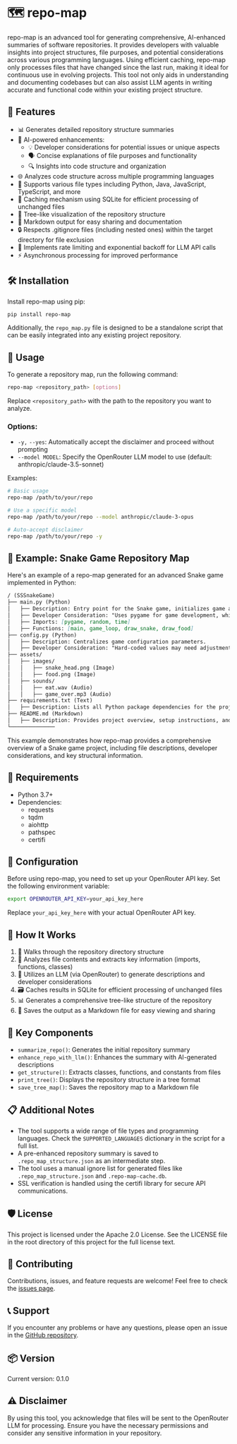 # 🗺️ repo-map
repo-map is an advanced tool for generating comprehensive, AI-enhanced summaries of software repositories. It provides developers with valuable insights into project structures, file purposes, and potential considerations across various programming languages. Using efficient caching, repo-map only processes files that have changed since the last run, making it ideal for continuous use in evolving projects. This tool not only aids in understanding and documenting codebases but can also assist LLM agents in writing accurate and functional code within your existing project structure.

## 🌟 Features
- 📊 Generates detailed repository structure summaries
- 🧠 AI-powered enhancements:
  - 💡 Developer considerations for potential issues or unique aspects
  - 🗣️ Concise explanations of file purposes and functionality
  - 🔍 Insights into code structure and organization
- 🌐 Analyzes code structure across multiple programming languages
- 🚀 Supports various file types including Python, Java, JavaScript, TypeScript, and more
- 💾 Caching mechanism using SQLite for efficient processing of unchanged files
- 🌳 Tree-like visualization of the repository structure
- 📝 Markdown output for easy sharing and documentation
- 🔒 Respects .gitignore files (including nested ones) within the target directory for file exclusion
- 🚦 Implements rate limiting and exponential backoff for LLM API calls
- ⚡ Asynchronous processing for improved performance

## 🛠️ Installation
Install repo-map using pip:
```bash
pip install repo-map
```
Additionally, the `repo_map.py` file is designed to be a standalone script that can be easily integrated into any existing project repository.

## 🚀 Usage
To generate a repository map, run the following command:
```bash
repo-map <repository_path> [options]
```
Replace `<repository_path>` with the path to the repository you want to analyze.

### Options:
- `-y,` `--yes`: Automatically accept the disclaimer and proceed without prompting
- `--model MODEL`: Specify the OpenRouter LLM model to use (default: anthropic/claude-3.5-sonnet)

Examples:
```bash
# Basic usage
repo-map /path/to/your/repo

# Use a specific model
repo-map /path/to/your/repo --model anthropic/claude-3-opus

# Auto-accept disclaimer
repo-map /path/to/your/repo -y
```

## 🐍 Example: Snake Game Repository Map

Here's an example of a repo-map generated for an advanced Snake game implemented in Python:

```markdown
/ (SSSnakeGame)
├── main.py (Python)
│   ├── Description: Entry point for the Snake game, initializes game and runs the main loop.
│   ├── Developer Consideration: "Uses pygame for game development, which may require additional setup for cross-platform compatibility."
│   ├── Imports: [pygame, random, time]
│   ├── Functions: [main, game_loop, draw_snake, draw_food]
├── config.py (Python)
│   ├── Description: Centralizes game configuration parameters.
│   ├── Developer Consideration: "Hard-coded values may need adjustment for different screen sizes or game difficulties."
├── assets/
│   ├── images/
│   │   ├── snake_head.png (Image)
│   │   ├── food.png (Image)
│   ├── sounds/
│   │   ├── eat.wav (Audio)
│   │   ├── game_over.mp3 (Audio)
├── requirements.txt (Text)
│   ├── Description: Lists all Python package dependencies for the project.
├── README.md (Markdown)
│   ├── Description: Provides project overview, setup instructions, and gameplay details.
└──────────────
```

This example demonstrates how repo-map provides a comprehensive overview of a Snake game project, including file descriptions, developer considerations, and key structural information.

## 🔧 Requirements
- Python 3.7+
- Dependencies:
  - requests
  - tqdm
  - aiohttp
  - pathspec
  - certifi

## 🔐 Configuration
Before using repo-map, you need to set up your OpenRouter API key. Set the following environment variable:
```bash
export OPENROUTER_API_KEY=your_api_key_here
```
Replace `your_api_key_here` with your actual OpenRouter API key.

## 🧩 How It Works
1. 📂 Walks through the repository directory structure
2. 📝 Analyzes file contents and extracts key information (imports, functions, classes)
3. 🤖 Utilizes an LLM (via OpenRouter) to generate descriptions and developer considerations
4. 🗃️ Caches results in SQLite for efficient processing of unchanged files
5. 📊 Generates a comprehensive tree-like structure of the repository
6. 💾 Saves the output as a Markdown file for easy viewing and sharing

## 🔑 Key Components
- `summarize_repo()`: Generates the initial repository summary
- `enhance_repo_with_llm()`: Enhances the summary with AI-generated descriptions
- `get_structure()`: Extracts classes, functions, and constants from files
- `print_tree()`: Displays the repository structure in a tree format
- `save_tree_map()`: Saves the repository map to a Markdown file

## 📋 Additional Notes
- The tool supports a wide range of file types and programming languages. Check the `SUPPORTED_LANGUAGES` dictionary in the script for a full list.
- A pre-enhanced repository summary is saved to `.repo_map_structure.json` as an intermediate step.
- The tool uses a manual ignore list for generated files like `.repo_map_structure.json` and `.repo-map-cache.db`.
- SSL verification is handled using the certifi library for secure API communications.

## 🛡️ License
This project is licensed under the Apache 2.0 License. See the LICENSE file in the root directory of this project for the full license text.

## 🤝 Contributing
Contributions, issues, and feature requests are welcome! Feel free to check the [issues page](https://github.com/cyanheads/repo-map/issues).

## 📞 Support
If you encounter any problems or have any questions, please open an issue in the [GitHub repository](https://github.com/cyanheads/repo-map/issues).

## 📦 Version
Current version: 0.1.0

## ⚠️ Disclaimer
By using this tool, you acknowledge that files will be sent to the OpenRouter LLM for processing. Ensure you have the necessary permissions and consider any sensitive information in your repository.